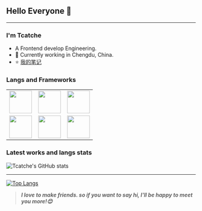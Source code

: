 ## Hello Everyone 👋
---

### I'm Tcatche

- A Frontend develop Engineering.
- 🌱 Currently working in Chengdu, China.
- ⭐ [我的笔记](https://tcatche.site/)

### Langs and Frameworks
<table>
<tbody>
<tr>
  <td align="center" width="33%">
    <img height=60px src="https://www.vectorlogo.zone/logos/typescriptlang/typescriptlang-ar21.svg"> 
  </td>
  <td align="center" width="33%">
    <img height=60px src="https://www.vectorlogo.zone/logos/javascript/javascript-horizontal.svg"> 
  </td>
  <td align="center" width="33%">
    <img height=60px src="https://www.vectorlogo.zone/logos/reactjs/reactjs-ar21.svg">
  </td>
</tr>
<tr>
  <td align="center" width="33%">
    <img height=60px src="https://www.vectorlogo.zone/logos/vuejs/vuejs-ar21.svg">
  </td>
  <td align="center" width="33%">
    <img height=60px src="https://www.vectorlogo.zone/logos/nodejs/nodejs-ar21.svg">
  </td>
  <td align="center" width="33%">
    <img height=60px src="https://www.vectorlogo.zone/logos/w3_html5/w3_html5-ar21.svg">
  </td>
</tr>
</tbody>
</table>

### Latest works and langs stats
![Tcatche's GitHub stats](https://github-readme-stats.vercel.app/api?username=tcatche&show_icons=true&theme=flag-india)

---

[![Top Langs](https://github-readme-stats.vercel.app/api/top-langs/?username=anuraghazra&theme=flag-india)](https://github.com/anuraghazra/github-readme-stats)

> ***I love to make friends. so if you want to say hi, I'll be happy to meet you more!😊***
